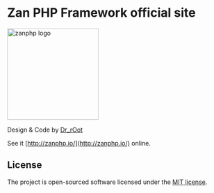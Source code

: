 # Zan PHP Framework official site

<img src="https://github.com/youzan/zanphp.io/blob/master/src/img/zan-logo-small@2x.png?raw=true" alt="zanphp logo" srcset="https://github.com/youzan/zanphp.io/blob/master/src/img/zan-logo-small.png?raw=true 1x, https://github.com/youzan/zanphp.io/blob/master/src/img/zan-logo-small@2x.png?raw=true 2x, https://github.com/youzan/zanphp.io/blob/master/src/img/zan-logo-small.png?raw=true" width="210" height="210">

Design & Code by [Dr_rOot](https://github.com/agalwood)

See it [http://zanphp.io/](http://zanphp.io/) online.

## License
The project is open-sourced software licensed under the [MIT license](https://opensource.org/licenses/MIT).

